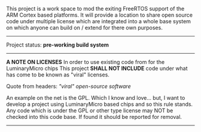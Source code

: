 This project is a work space to mod the exiting FreeRTOS support of the ARM Cortex based platforms.  It will provide a location to share open source code under multiple license which are integrated into a whole base system on which anyone can build on / extend for there own purposes.


---


Project status: **pre-working build system**


---


**A NOTE ON LICENSES**
In order to use existing code from for the LuminaryMicro chips
This project **SHALL NOT INCLUDE** code under what has come to be known as "viral" licenses.

Quote from headers:   _"viral" open-source software_

An example on the net is the GPL.  Which I know and love... but, I want to develop a project using LuminaryMicro based chips and so this rule stands.  Any code which is under the GPL or other type license may NOT be checked into this code base.  If found it should be reported for removal.


---
